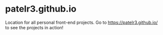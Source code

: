 # patelr3.github.io
Location for all personal front-end projects. Go to https://patelr3.github.io/ to see the projects in action!
